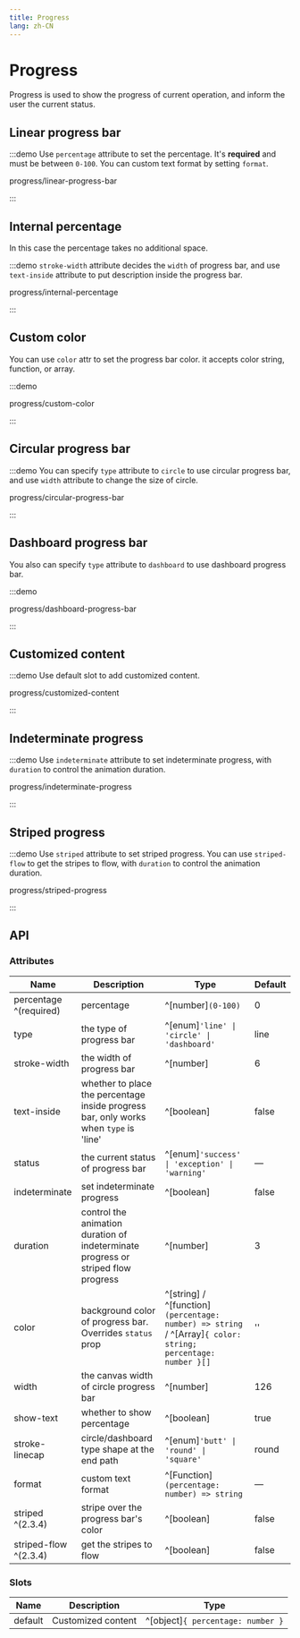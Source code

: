 ```yaml
---
title: Progress
lang: zh-CN
---
```


# Progress

Progress is used to show the progress of current operation, and inform the user the current status.

## Linear progress bar

:::demo Use `percentage` attribute to set the percentage. It's **required** and must be between `0-100`. You can custom text format by setting `format`.

progress/linear-progress-bar

:::

## Internal percentage

In this case the percentage takes no additional space.

:::demo `stroke-width` attribute decides the `width` of progress bar, and use `text-inside` attribute to put description inside the progress bar.

progress/internal-percentage

:::

## Custom color

You can use `color` attr to set the progress bar color. it accepts color string, function, or array.

:::demo

progress/custom-color

:::

## Circular progress bar

:::demo You can specify `type` attribute to `circle` to use circular progress bar, and use `width` attribute to change the size of circle.

progress/circular-progress-bar

:::

## Dashboard progress bar

You also can specify `type` attribute to `dashboard` to use dashboard progress bar.

:::demo

progress/dashboard-progress-bar

:::

## Customized content

:::demo Use default slot to add customized content.

progress/customized-content

:::

## Indeterminate progress

:::demo Use `indeterminate` attribute to set indeterminate progress, with `duration` to control the animation duration.

progress/indeterminate-progress

:::

## Striped progress

:::demo Use `striped` attribute to set striped progress. You can use `striped-flow` to get the stripes to flow, with `duration` to control the animation duration.

progress/striped-progress

:::

## API

### Attributes

| Name                   | Description                                                                           | Type                                                                                                        | Default |
| ---------------------- | ------------------------------------------------------------------------------------- | ----------------------------------------------------------------------------------------------------------- | ------- |
| percentage ^(required) | percentage                                                                            | ^[number]`(0-100)`                                                                                          | 0       |
| type                   | the type of progress bar                                                              | ^[enum]`'line' \| 'circle' \| 'dashboard'`                                                                  | line    |
| stroke-width           | the width of progress bar                                                             | ^[number]                                                                                                   | 6       |
| text-inside            | whether to place the percentage inside progress bar, only works when `type` is 'line' | ^[boolean]                                                                                                  | false   |
| status                 | the current status of progress bar                                                    | ^[enum]`'success' \| 'exception' \| 'warning'`                                                              | —       |
| indeterminate          | set indeterminate progress                                                            | ^[boolean]                                                                                                  | false   |
| duration               | control the animation duration of indeterminate progress or striped flow progress     | ^[number]                                                                                                   | 3       |
| color                  | background color of progress bar. Overrides `status` prop                             | ^[string] / ^[function]`(percentage: number) => string` / ^[Array]`{ color: string; percentage: number }[]` | ''      |
| width                  | the canvas width of circle progress bar                                               | ^[number]                                                                                                   | 126     |
| show-text              | whether to show percentage                                                            | ^[boolean]                                                                                                  | true    |
| stroke-linecap         | circle/dashboard type shape at the end path                                           | ^[enum]`'butt' \| 'round' \| 'square'`                                                                      | round   |
| format                 | custom text format                                                                    | ^[Function]`(percentage: number) => string`                                                                 | —       |
| striped ^(2.3.4)       | stripe over the progress bar's color                                                  | ^[boolean]                                                                                                  | false   |
| striped-flow ^(2.3.4)  | get the stripes to flow                                                               | ^[boolean]                                                                                                  | false   |

### Slots

| Name    | Description        | Type                              |
| ------- | ------------------ | --------------------------------- |
| default | Customized content | ^[object]`{ percentage: number }` |
